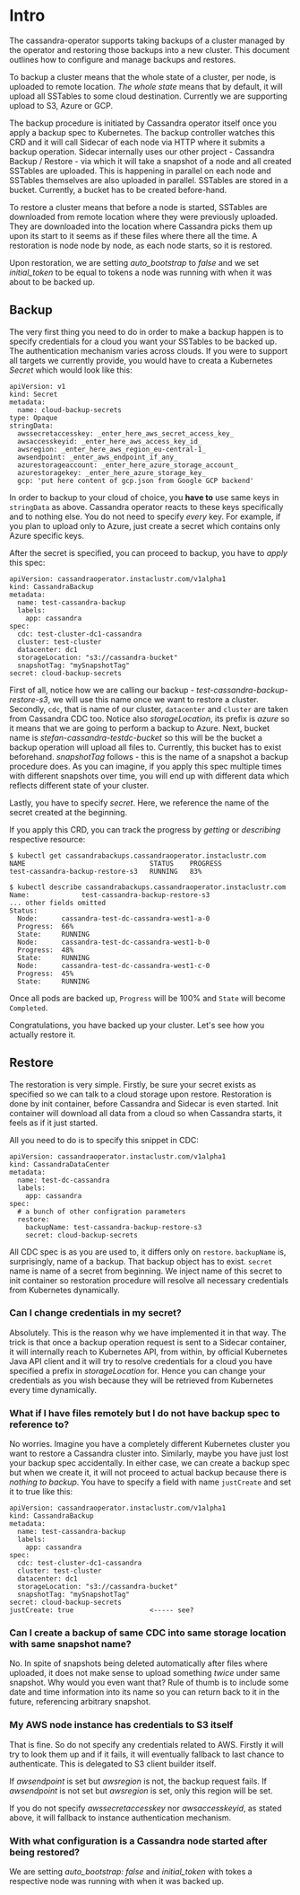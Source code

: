 # Intro

The cassandra-operator supports taking backups of a cluster managed by the operator and restoring those backups into a new cluster. This document outlines how to configure and manage backups and restores.

To backup a cluster means that the whole state of a cluster, per node, is uploaded to remote location. _The whole state_ 
means that by default, it will upload all SSTables to some cloud destination. Currently we are supporting upload to S3, 
Azure or GCP.

The backup procedure is initiated by Cassandra operator itself once you apply a backup spec to Kubernetes. The backup 
controller watches this CRD and it will call Sidecar of each node via HTTP where it submits a backup operation. Sidecar 
internally uses our other project - Cassandra Backup / Restore - via which it will take a snapshot of a node and 
all created SSTables are uploaded. This is happening in parallel on each node and SSTables themselves are also 
uploaded in parallel. SSTables are stored in a bucket. Currently, a bucket has to be created before-hand.

To restore a cluster means that before a node is started, SSTables are downloaded from remote location where they 
were previously uploaded. They are downloaded into the location where Cassandra picks them up upon its start to 
it seems as if these files where there all the time. A restoration is node node by node, as each node starts, so it is 
restored.

Upon restoration, we are setting _auto_bootstrap_ to _false_ and we set _initial_token_ to be equal to tokens 
a node was running with when it was about to be backed up.

## Backup

The very first thing you need to do in order to make a backup happen is to specify credentials for a cloud you want 
your SSTables to be backed up. The authentication mechanism varies across clouds. If you were to support all targets 
we currently provide, you would have to creata a Kubernetes _Secret_ which would look like this:

````
apiVersion: v1
kind: Secret
metadata:
  name: cloud-backup-secrets
type: Opaque
stringData:
  awssecretaccesskey: _enter_here_aws_secret_access_key_
  awsaccesskeyid: _enter_here_aws_access_key_id_
  awsregion: _enter_here_aws_region_eu-central-1_
  awsendpoint: _enter_aws_endpoint_if_any_
  azurestorageaccount: _enter_here_azure_storage_account_
  azurestoragekey: _enter_here_azure_storage_key_
  gcp: 'put here content of gcp.json from Google GCP backend'
```` 

In order to backup to your cloud of choice, you **have to** use same keys in `stringData` as above. Cassandra operator 
reacts to these keys specifically and to nothing else. You do not need to specify _every_ key. For example, if you 
plan to upload only to Azure, just create a secret which contains only Azure specific keys.

After the secret is specified, you can proceed to backup, you have to _apply_ this spec:

````
apiVersion: cassandraoperator.instaclustr.com/v1alpha1
kind: CassandraBackup
metadata:
  name: test-cassandra-backup
  labels:
    app: cassandra
spec:
  cdc: test-cluster-dc1-cassandra
  cluster: test-cluster
  datacenter: dc1
  storageLocation: "s3://cassandra-bucket"
  snapshotTag: "mySnapshotTag"
secret: cloud-backup-secrets
````

First of all, notice how we are calling our backup - _test-cassandra-backup-restore-s3_, we will use this 
name once we want to restore a cluster. Secondly, `cdc`, that is name of our cluster, `datacenter` and `cluster` 
are taken from Cassandra CDC too. Notice also _storageLocation_, 
its prefix is _azure_ so it means that we are going to perform a backup to Azure. Next, bucket name is 
_stefan-cassandra-testdc-bucket_ so this will be the bucket a backup operation will upload all files to. 
Currently, this bucket has to exist beforehand. _snapshotTag_ follows - this is the name of a snapshot a 
backup procedure does. As you can imagine, if you apply this spec multiple times with different snapshots over time, 
you will end up with different data which reflects different state of your cluster.

Lastly, you have to specify _secret_. Here, we reference the name of the secret created at the beginning.

If you apply this CRD, you can track the progress by _getting_ or _describing_ respective resource:

```
$ kubectl get cassandrabackups.cassandraoperator.instaclustr.com 
NAME                               STATUS    PROGRESS
test-cassandra-backup-restore-s3   RUNNING   83%
```

```
$ kubectl describe cassandrabackups.cassandraoperator.instaclustr.com 
Name:             test-cassandra-backup-restore-s3
... other fields omitted
Status:
  Node:      cassandra-test-dc-cassandra-west1-a-0
  Progress:  66%
  State:     RUNNING
  Node:      cassandra-test-dc-cassandra-west1-b-0
  Progress:  48%
  State:     RUNNING
  Node:      cassandra-test-dc-cassandra-west1-c-0
  Progress:  45%
  State:     RUNNING
``` 

Once all pods are backed up, `Progress` will be 100% and `State` will become `Completed`.

Congratulations, you have backed up your cluster. Let's see how you actually restore it.

## Restore

The restoration is very simple. Firstly, be sure your secret exists as specified so we can talk to a cloud storage 
upon restore. Restoration is done by init container, before Cassandra and Sidecar is even started. Init container 
will download all data from a cloud so when Cassandra starts, it feels as if it just started.

All you need to do is to specify this snippet in CDC:

```
apiVersion: cassandraoperator.instaclustr.com/v1alpha1
kind: CassandraDataCenter
metadata:
  name: test-dc-cassandra
  labels:
    app: cassandra
spec:
  # a bunch of other configration parameters
  restore:
    backupName: test-cassandra-backup-restore-s3
    secret: cloud-backup-secrets
```

All CDC spec is as you are used to, it differs only on `restore`. `backupName` is, surprisingly, name of a backup. 
That backup object has to exist. `secret` name is name of a secret from beginning. We inject name of this 
secret to init container so restoration procedure will resolve all necessary credentials from Kubernetes dynamically.

### Can I change credentials in my secret?

Absolutely. This is the reason why we have implemented it in that way. The trick is that once a backup operation 
request is sent to a Sidecar container, it will internally reach to Kubernetes API, from within, by official Kubernetes 
Java API client and it will try to resolve credentials for a cloud you have specified a prefix in _storageLocation_ for.
Hence you can change your credentials as you wish because they will be retrieved from Kubernetes every time dynamically.

### What if I have files remotely but I do not have backup spec to reference to?

No worries. Imagine you have a completely different Kubernetes cluster you want to restore a Cassandra cluster into. 
Similarly, maybe you have just lost your backup spec accidentally. In either case, we can create a backup spec but when 
we create it, it will not proceed to actual backup because there is _nothing to backup_. You have to specify 
a field with name `justCreate` and set it to true like this: 

```
apiVersion: cassandraoperator.instaclustr.com/v1alpha1
kind: CassandraBackup
metadata:
  name: test-cassandra-backup
  labels:
    app: cassandra
spec:
  cdc: test-cluster-dc1-cassandra
  cluster: test-cluster
  datacenter: dc1
  storageLocation: "s3://cassandra-bucket"
  snapshotTag: "mySnapshotTag"
secret: cloud-backup-secrets
justCreate: true                   <----- see?
```

### Can I create a backup of same CDC into same storage location with same snapshot name?

No. In spite of snapshots being deleted automatically after files where uploaded, it does not make sense to upload something 
_twice_ under same snapshot. Why would you even want that? Rule of thumb is to include some date and time information 
into its name so you can return back to it in the future, referencing arbitrary snapshot.

### My AWS node instance has credentials to S3 itself

That is fine. So do not specify any credentials related to AWS. Firstly it will try to look them up and if it fails, it will 
eventually fallback to last chance to authenticate. This is delegated to S3 client builder itself.

If _awsendpoint_ is set but _awsregion_ is not, the backup request fails. If _awsendpoint_ is not set but _awsregion_ is set, 
only this region will be set.

If you do not specify _awssecretaccesskey_ nor _awsaccesskeyid_, as stated above, it will fallback to instance authentication mechanism.

### With what configuration is a Cassandra node started after being restored?

We are setting _auto_bootstrap: false_ and _initial_token_ with tokes a respective node was running with when it was backed up.